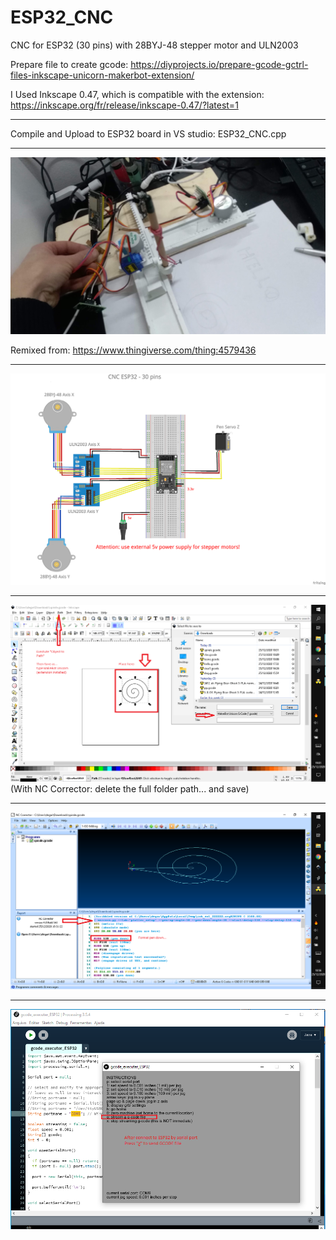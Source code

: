 # ESP32_CNC
CNC for ESP32 (30 pins) with 28BYJ-48 stepper motor and ULN2003


Prepare file to create gcode:
https://diyprojects.io/prepare-gcode-gctrl-files-inkscape-unicorn-makerbot-extension/

I Used Inkscape 0.47, which is compatible with the extension:
https://inkscape.org/fr/release/inkscape-0.47/?latest=1


***

Compile and Upload to ESP32 board in VS studio: ESP32_CNC.cpp 

***
![alt text](https://github.com/adegard/ESP32_CNC/blob/master/IMG_20201225_184102.jpg?raw=true)

Remixed from: https://www.thingiverse.com/thing:4579436


***
![alt text](https://github.com/adegard/ESP32_CNC/blob/master/CNC_ESP32_28BYJ-48_Schema.png?raw=true)

***

![alt text](https://github.com/adegard/ESP32_CNC/blob/master/Inkscape%20saving%20gcode.png?raw=true)
(With NC Corrector: delete the full folder path... and save)
***
![alt text](https://github.com/adegard/ESP32_CNC/blob/master/corrected%20gcode.png?raw=true)

***
![alt text](https://github.com/adegard/ESP32_CNC/blob/master/Sending%20GCODE%20file%20on%20Processing%20software.png?raw=true)
